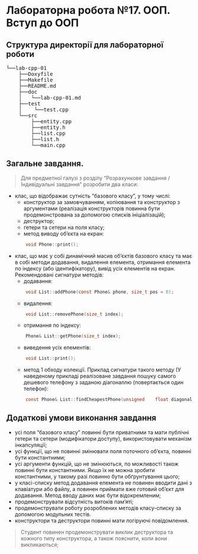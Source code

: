 # Лабораторна робота №17. ООП. Вступ до ООП

## Структура директорії для лабораторної роботи

<pre>
└──lab-cpp-01
    ├──Doxyfile
    ├──Makefile
    ├──README.md
    ├──doc
    │   └──lab-cpp-01.md
    ├──test
    │    └──test.cpp
    └──src
        ├──entity.cpp
        ├──entity.h
        ├──list.cpp
        ├──list.h
        └──main.cpp
</pre>

## Загальне  завдання.
> Для предметної галузі з розділу “Розрахункове завдання / Iндивідуальні завдання” розробити два класи:
 - клас,  що відображає  сутність “базового класу”, у тому числі:
    - конструктор за замовчуванням, копіювання та конструктор з аргументами (реалізація конструкторів  повинна  бути продемонстрована  за  допомогою  списків  ініціалізацій);
    - деструктор;
    - гетери та сетери  на  поля класу;
    - метод виводу об’єкта на  екран:
    ```c
        void Phone::print();
    ```
 - клас, що має у собі динамічний масив об’єктів базового класу та має в собі методи додавання, видалення елемента, отримання елемента по індексу (або ідентифікатору), вивід усіх елементів на екран. Рекомендовані сигнатури методів:
    - додавання:
    ```c
        void List::addPhone(const Phone& phone, size_t pos = 0);
    ```
    - видалення:
    ```c
        void List::removePhone(size_t index);
    ```
    - отримання по індексу:
    ```c
        Phone& List::getPhone(size_t index);
    ```
    - виведення усіх елементів:
    ```c
        void List::print();
    ```
    - метод 1 обходу колекції. Приклад сигнатури такого методу (У наведеному прикладі реалізоване завдання пошуку самого дешевого телефону з заданою діагоналлю (повертається один телефон):
    ```c
        const Phone& List::findCheapestPhone(unsigned    float diagonal);
    ```

## Додаткові умови виконання завдання
 - усі  поля  “базового  класу”  повинні  бути  приватними  та  мати  публічні  гетери  та  сетери (модифікатори доступу), використовувати механізм інкапсуляції;
 - усі функції, що не повинні змінювати поля поточного об’єкта, повинні бути константними;
 - усі аргументи функцій, що не змінюються, по можливості також повинні бути константними. Якщо їх не можна зробити константними, у такому разі повинно бути обґрунтування цього;
 - у класі-списку метод додавання елемента не повинен вводити дані з клавіатури або файлу, а повинен приймати вже готовий об’єкт для додавання. Метод вводу даних має бути відокремленим;
 - продемонструвати відсутність витоків пам’яті;
 - продемонструвати  роботу  розроблених  методів  класу-списку  за  допомогою  модульних тестів.
 - конструктори та  деструктори повинні мати логіруючі повідомлення.

> Студент повинен продемонструвати виклик деструктора та  кожного типу конструктора, а також пояснити, коли вони викликаються;

